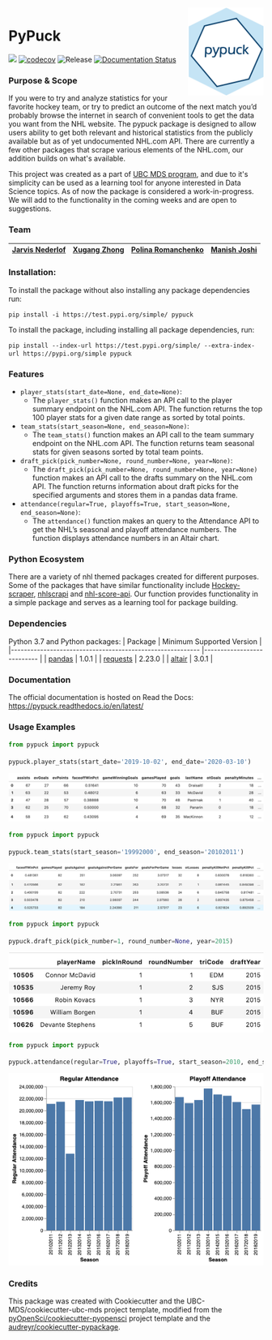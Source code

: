 <img src="img/pypuck_logo.png" width="150" align = "right">

# PyPuck

![](https://github.com/UBC-MDS/pypuck/workflows/build/badge.svg) [![codecov](https://codecov.io/gh/UBC-MDS/pypuck/branch/master/graph/badge.svg)](https://codecov.io/gh/UBC-MDS/pypuck) ![Release](https://github.com/UBC-MDS/pypuck/workflows/Release/badge.svg) [![Documentation Status](https://readthedocs.org/projects/pypuck/badge/?version=latest)](https://pypuck.readthedocs.io/en/latest/?badge=latest)

### Purpose & Scope

If you were to try and analyze statistics for your favorite hockey team, or try to predict an outcome of the next match you’d probably browse the internet in search of convenient tools to get the data you want from the NHL website. The pypuck package is designed to allow users ability to get both relevant and historical statistics from the publicly available but as of yet undocumented NHL.com API. There are currently a few other packages that scrape various elements of the NHL.com, our addition builds on what's available.

This project was created as a part of [UBC MDS program](https://masterdatascience.ubc.ca/), and due to it's simplicity can be used as a learning tool for anyone interested in Data Science topics. As of now the package is considered a work-in-progress. We will add to the functionality in the coming weeks and are open to suggestions.

### Team

| [Jarvis Nederlof](https://github.com/jnederlo) | [Xugang Zhong](https://github.com/chuusan) | [Polina Romanchenko ](https://github.com/PolinaRomanchenko)| [Manish Joshi](https://github.com/ManishPJoshi)|
|:------------:|:--------------:|:--------------:|:--------------:|

### Installation:

To install the package without also installing any package dependencies run:
```
pip install -i https://test.pypi.org/simple/ pypuck
```

To install the package, including installing all package dependencies, run:
```
pip install --index-url https://test.pypi.org/simple/ --extra-index-url https://pypi.org/simple pypuck
```

### Features

- `player_stats(start_date=None, end_date=None)`:
	- The `player_stats()` function makes an API call to the player summary endpoint on the NHL.com API. The function returns the top 100 player stats for a given date range as sorted by total points.
- `team_stats(start_season=None, end_season=None)`:
	- The `team_stats()` function makes an API call to the team summary endpoint on the NHL.com API. The function returns team seasonal stats for given seasons sorted by total team points.
- `draft_pick(pick_number=None, round_number=None, year=None)`:
	- The `draft_pick(pick_number=None, round_number=None, year=None)` function makes an API call to the drafts summary on the NHL.com API. The function returns information about draft picks for the specified arguments and stores them in a pandas data frame. 
- `attendance(regular=True, playoffs=True, start_season=None, end_season=None)`:
	- The `attendance()` function makes an query to the Attendance API to get the NHL’s seasonal and playoff attendance numbers. The function displays attendance numbers in an Altair chart.


### Python Ecosystem
There are a variety of nhl themed packages created for different purposes. Some of the packages that have similar functionality include [Hockey-scraper](https://github.com/HarryShomer/Hockey-Scraper), [nhlscrapi](https://pythonhosted.org/nhlscrapi/) and [nhl-score-api](https://github.com/peruukki/nhl-score-api). Our function provides functionality in a simple package and serves as a learning tool for package building.  


### Dependencies
Python 3.7 and Python packages:
| Package                                                  	| Minimum Supported Version 	|
|----------------------------------------------------------	|---------------------------	|
| [pandas](https://pandas.pydata.org/)                      | 1.0.1                     	|
| [requests](https://requests.readthedocs.io/en/latest/)    | 2.23.0                    	|
| [altair](https://github.com/altair-viz/altair)            | 3.0.1                     	|


### Documentation
The official documentation is hosted on Read the Docs: <https://pypuck.readthedocs.io/en/latest/>

### Usage Examples

```python
from pypuck import pypuck

pypuck.player_stats(start_date='2019-10-02', end_date='2020-03-10')
```

![player_stats](img/player_stats.png)

```python
from pypuck import pypuck

pypuck.team_stats(start_season='19992000', end_season='20102011')
```

![team_stats](img/team_stats.png)

```python
from pypuck import pypuck

pypuck.draft_pick(pick_number=1, round_number=None, year=2015)
```

![draft](img/draft.png)

```python
from pypuck import pypuck

pypuck.attendance(regular=True, playoffs=True, start_season=2010, end_season=2019)
```

![attendance](img/attendance.png)

### Credits
This package was created with Cookiecutter and the UBC-MDS/cookiecutter-ubc-mds project template, modified from the [pyOpenSci/cookiecutter-pyopensci](https://github.com/pyOpenSci/cookiecutter-pyopensci) project template and the [audreyr/cookiecutter-pypackage](https://github.com/audreyr/cookiecutter-pypackage).
